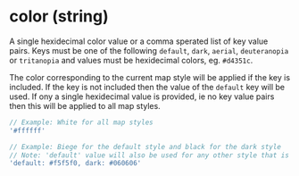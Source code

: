 # color (string)

A single hexidecimal color value or a comma sperated list of key value pairs. Keys must be one of the following `default`, `dark`, `aerial`, `deuteranopia` or `tritanopia` and values must be hexidecimal colors, eg. `#d4351c`.

The color corresponding to the current map style will be applied if the key is included. If the key is not included then the value of the `default` key will be used. If ony a single hexidecimal value is provided, ie no key value pairs then this will be applied to all map styles.

```js
// Example: White for all map styles
'#ffffff'

// Example: Biege for the default style and black for the dark style
// Note: 'default' value will also be used for any other style that is not 'dark'
'default: #f5f5f0, dark: #060606'
```
